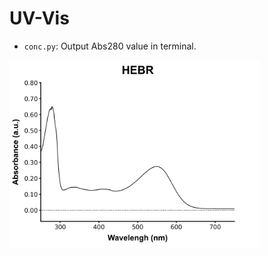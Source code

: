 # UV-Vis

<ul>
  <li><code>conc.py</code>: Output Abs280 value in terminal.
</ul>
<p>
  <img src="210928_HEBR_50x.png" width="400px">
</p>

